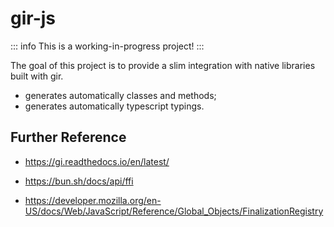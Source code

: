 # gir-js

::: info 
This is a working-in-progress project!
:::

The goal of this project is to provide a slim integration with native libraries built with gir.

- generates automatically classes and methods;
- generates automatically typescript typings.

## Further Reference


- https://gi.readthedocs.io/en/latest/
- https://bun.sh/docs/api/ffi

- https://developer.mozilla.org/en-US/docs/Web/JavaScript/Reference/Global_Objects/FinalizationRegistry